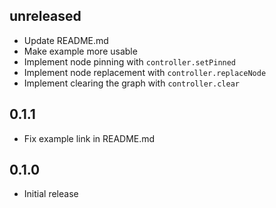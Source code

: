 ## unreleased

- Update README.md
- Make example more usable
- Implement node pinning with `controller.setPinned`
- Implement node replacement with `controller.replaceNode`
- Implement clearing the graph with `controller.clear`

## 0.1.1

- Fix example link in README.md

## 0.1.0

- Initial release
